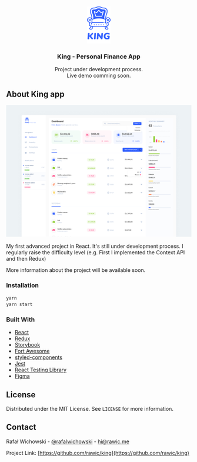 <p align="center">
  <a href="https://github.com/rawic/king">
    <img src="readme/logo.svg" height="100" alt="King app logo">
  </a>

  <h3 align="center">King - Personal Finance App</h3>

  <p align="center">
    Project under development process.
    <br />
    Live demo comming soon.
  </p>
</p>

## About King app

<a align="center" href="https://invis.io/CZQAF2DKATX#/411094156_King" rel="nofollow noopener noreferrer" target="blank">
  <img src="readme/app-screenshot.jpg" alt="King app - Home page" style="max-width: 100%;">
</a>

My first advanced project in React. It's still under development process. 
I regularly raise the difficulty level (e.g. First I implemented the Context API and then Redux)

More information about the project will be available soon.

### Installation

```sh
yarn
yarn start
```

### Built With

- [React](https://reactjs.org/)
- [Redux](https://redux.js.org/)
- [Storybook](https://storybook.js.org/)
- [Fort Awesome](https://fortawesome.com/)
- [styled-components](https://styled-components.com/)
- [Jest](https://jestjs.io/)
- [React Testing Library](https://testing-library.com/docs/react-testing-library/intro)
- [Figma](https://www.figma.com/)

## License

Distributed under the MIT License. See `LICENSE` for more information.

## Contact

Rafał Wichowski - [@rafalwichowski](https://twitter.com/rafalwichowski) - [hi@rawic.me](mailto:hi@rawic.me)

Project Link: [https://github.com/rawic/king](https://github.com/rawic/king)

[app-screenshot]: readme/app-screenshot.jpg
